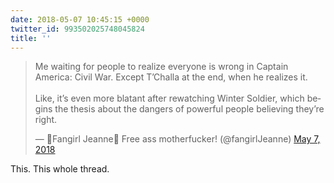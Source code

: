 ```yaml
---
date: 2018-05-07 10:45:15 +0000
twitter_id: 993502025748045824
title: ''
---
```


<blockquote class="twitter-tweet"><p lang="en" dir="ltr">Me waiting for people to realize everyone is wrong in Captain America: Civil War. Except T’Challa at the end, when he realizes it.<br><br>Like, it’s even more blatant after rewatching Winter Soldier, which begins the thesis about the dangers of powerful people believing they’re right.</p>&mdash; 🌊Fangirl Jeanne🌺 Free ass motherfucker! (@fangirlJeanne) <a href="https://twitter.com/fangirlJeanne/status/993362075572289536?ref_src=twsrc%5Etfw">May 7, 2018</a></blockquote>
<script async src="https://platform.twitter.com/widgets.js" charset="utf-8"></script>

This. This whole thread.
